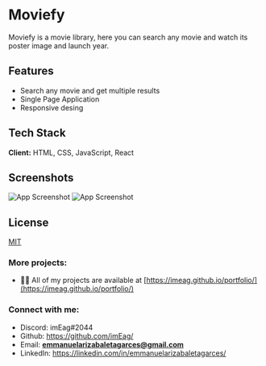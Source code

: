 # Moviefy

Moviefy is a movie library, here you can search any movie and watch its poster image and launch year.


## Features

- Search any movie and get multiple results
- Single Page Application
- Responsive desing


## Tech Stack

**Client:** HTML, CSS, JavaScript, React

## Screenshots

![App Screenshot](https://i.ibb.co/qNKKCTB/desktop2.png)
![App Screenshot](https://i.ibb.co/MZgf3HS/mobile2.png)

## License

[MIT](https://choosealicense.com/licenses/mit/)


### More projects:

- 👨‍💻 All of my projects are available at [https://imeag.github.io/portfolio/](https://imeag.github.io/portfolio/)

### Connect with me:

- Discord: imEag#2044
- Github: https://github.com/imEag/
- Email: **emmanuelarizabaletagarces@gmail.com**
- LinkedIn:  https://linkedin.com/in/emmanuelarizabaletagarces/
